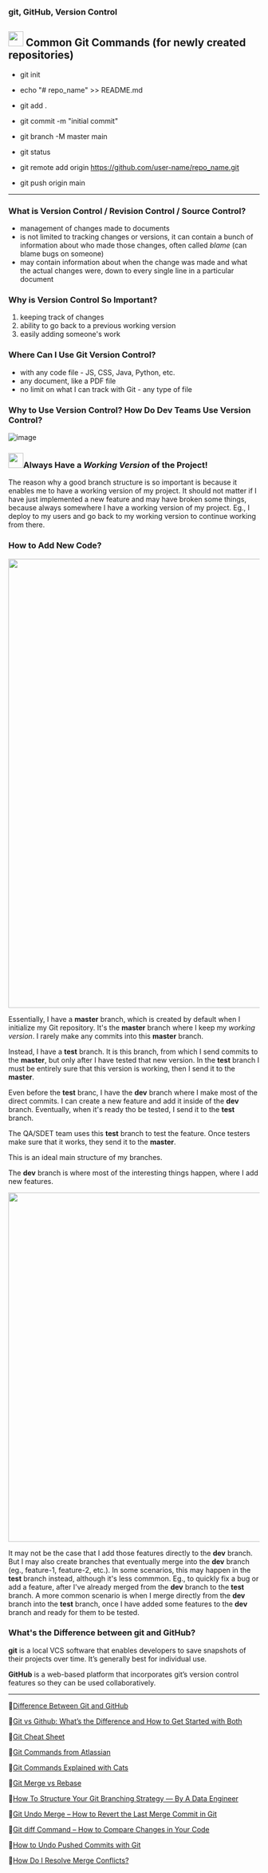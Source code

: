 ### git, GitHub, Version Control



## <img src="https://user-images.githubusercontent.com/70295997/204166483-b49b4645-9088-481c-bea2-a8dab2224150.png" width=30/> Common Git Commands (for newly created repositories)

 - git init

 - echo "# repo_name" >> README.md

 - git add .

 - git commit -m "initial commit"

 - git branch -M master main

 - git status

 - git remote add origin https://github.com/user-name/repo_name.git

 - git push origin main
----------

### What is Version Control / Revision Control / Source Control?

- management of changes made to documents
- is not limited to tracking changes or versions, it can contain a bunch of information about who made those changes, often called *blame* (can blame bugs on someone)
- may contain information about when the change was made and what the actual changes were, down to every single line in a particular document

### Why is Version Control So Important?

1. keeping track of changes
2. ability to go back to a previous working version
3. easily adding someone's work

### Where Can I Use Git Version Control?

- with any code file - JS, CSS, Java, Python, etc.
- any document, like a PDF file
- no limit on what I can track with Git - any type of file

### Why to Use Version Control? How Do Dev Teams Use Version Control?
![image](https://user-images.githubusercontent.com/70295997/204178393-db4ac551-50f4-4a76-bf45-c977013b6fca.png)

### <img src="https://user-images.githubusercontent.com/70295997/204179445-ac89703e-0502-405b-8629-e602cb6769c2.png" width=30/>Always Have a _Working Version_ of the Project!

The reason why a good branch structure is so important is because it enables me to have a working version of my project. It should not matter if I have just implemented a new feature and may have broken some things, because always somewhere I have a working version of my project. Eg., I deploy to my users and go back to my working version to continue working from there.

### How to Add New Code?

<img src="https://user-images.githubusercontent.com/70295997/204187411-a1e126b3-3515-4ebe-8b58-7331523499d1.png" width=900/>

Essentially, I have a __master__ branch, which is created by default when I initialize my Git repository. It's the __master__ branch where I keep my _working version_. I rarely make any commits into this __master__ branch.

Instead, I have a __test__ branch. It is this branch, from which I send commits to the __master__, but only after I have tested that new version. In the __test__ branch I must be entirely sure that this version is working, then I send it to the __master__.

Even before the __test__ branc, I have the __dev__ branch where I make most of the direct commits. I can create a new feature and add it inside of the __dev__ branch. Eventually, when it's ready tho be tested, I send it to the __test__ branch.

The QA/SDET team uses this __test__ branch to test the feature. Once testers make sure that it works, they send it to the __master__.

This is an ideal main structure of my branches.

The __dev__ branch is where most of the interesting things happen, where I add new features.

<img src="https://user-images.githubusercontent.com/70295997/204190181-33050aa3-f78f-438d-b804-7bafcfc8630a.png" width=700/>

It may not be the case that I add those features directly to the __dev__ branch. But I may also create branches that eventually merge into the __dev__ branch (eg., feature-1, feature-2, etc.).
In some scenarios, this may happen in the __test__ branch instead, although it's less commmon. Eg., to quickly fix a bug or add a feature, after I've already merged from the __dev__ branch to the __test__ branch.
A more common scenario is when I merge directly from the __dev__ branch into the __test__ branch, once I have added some features to the __dev__ branch and ready for them to be tested.

### What's the Difference between git and GitHub?

__git__ is a local VCS software that enables developers to save snapshots of their projects over time. It’s generally best for individual use. 

__GitHub__ is a web-based platform that incorporates git’s version control features so they can be used collaboratively.

----------

🔗[Difference Between Git and GitHub](https://www.geeksforgeeks.org/difference-between-git-and-github/)

🔗[Git vs Github: What’s the Difference and How to Get Started with Both](https://kinsta.com/knowledgebase/git-vs-github/)

🔗[Git Cheat Sheet](https://education.github.com/git-cheat-sheet-education.pdf)

🔗[Git Commands from Atlassian](https://confluence.atlassian.com/bitbucketserver/basic-git-commands-776639767.html)

🔗[Git Commands Explained with Cats](https://girliemac.com/blog/2017/12/26/git-purr/)

🔗[Git Merge vs Rebase](https://medium.com/nerd-for-tech/git-merge-vs-rebase)

🔗[How To Structure Your Git Branching Strategy — By A Data Engineer](https://towardsdatascience.com/how-to-structure-your-git-branching-strategy-by-a-data-engineer-45ff96857bb)

🔗[Git Undo Merge – How to Revert the Last Merge Commit in Git](https://www.freecodecamp.org/news/git-undo-merge-how-to-revert-the-last-merge-commit-in-git/)

🔗[Git diff Command – How to Compare Changes in Your Code](https://www.freecodecamp.org/news/git-diff-command/)

🔗[How to Undo Pushed Commits with Git](https://dev.to/github/how-to-undo-pushed-commits-with-git-2pe6)

🔗[How Do I Resolve Merge Conflicts?](https://dev.to/github/how-do-i-resolve-merge-conflicts-5438)
